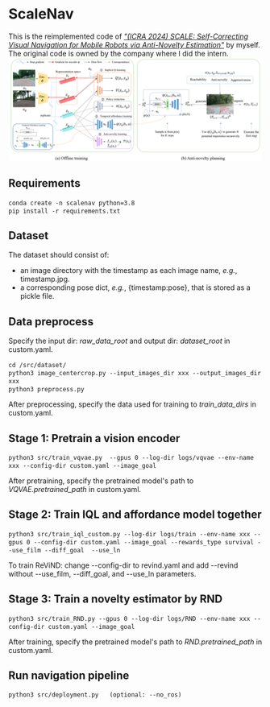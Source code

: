 # ScaleNav
This is the reimplemented code of [*"(ICRA 2024) SCALE: Self-Correcting Visual Navigation for Mobile Robots via
Anti-Novelty Estimation"*](https://arxiv.org/pdf/2404.10675) by myself. The original code is owned by the company where I did the intern.
![Image](images/framework.png)

## Requirements
```python3
conda create -n scalenav python=3.8
pip install -r requirements.txt
```

## Dataset
The dataset should consist of:
 * an image directory with the timestamp as each image name, *e.g.*, timestamp.jpg.
 * a corresponding pose dict, *e.g.*, {timestamp:pose}, that is stored as a pickle file.

## Data preprocess
Specify the input dir: *raw_data_root* and output dir: *dataset_root* in custom.yaml.
```python3
cd /src/dataset/
python3 image_centercrop.py --input_images_dir xxx --output_images_dir xxx
python3 preprocess.py
```
After preprocessing, specify the data used for training to *train_data_dirs* in custom.yaml.


## Stage 1: Pretrain a vision encoder

```python3
python3 src/train_vqvae.py  --gpus 0 --log-dir logs/vqvae --env-name xxx --config-dir custom.yaml --image_goal
``` 
After pretraining, specify the pretrained model's path to *VQVAE.pretrained_path* in custom.yaml.


## Stage 2: Train IQL and affordance model together

```python3
python3 src/train_iql_custom.py --log-dir logs/train --env-name xxx --gpus 0 --config-dir custom.yaml --image_goal --rewards_type survival --use_film --diff_goal  --use_ln
```

To train ReViND: change --config-dir to revind.yaml and add --revind without --use_film, --diff_goal, and --use_ln parameters.



## Stage 3: Train a novelty estimator by RND

```python3
python3 src/train_RND.py --gpus 0 --log-dir logs/RND --env-name xxx --config-dir custom.yaml --image_goal
``` 
After training, specify the pretrained model's path to *RND.pretrained_path* in custom.yaml.

## Run navigation pipeline
```python3
python3 src/deployment.py   (optional: --no_ros)
```




